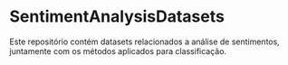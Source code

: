# SentimentAnalysisDatasets

Este repositório contém datasets relacionados a análise de sentimentos, juntamente com os métodos aplicados para classificação.
